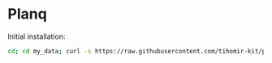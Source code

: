 # Planq

Initial installation:

```sh
cd; cd my_data; curl -s https://raw.githubusercontent.com/tihomir-kit/planq/main/user_init > user_init; ./user_init; . ~/.bashrc
```
